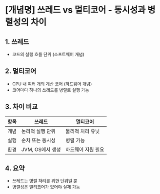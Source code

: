 # [개념명] 쓰레드 vs 멀티코어 - 동시성과 병렬성의 차이

## 1. 쓰레드
- 코드의 실행 흐름 단위 (소프트웨어 개념)

## 2. 멀티코어
- CPU 내 여러 개의 계산 코어 (하드웨어 개념)
- 코어마다 하나의 쓰레드를 병렬로 실행 가능

## 3. 차이 비교

| 항목  | 쓰레드          | 멀티코어       |
| --- | ------------ | ---------- |
| 개념  | 논리적 실행 단위    | 물리적 처리 유닛  |
| 실행  | 순차 또는 동시성    | 병렬 가능      |
| 환경  | JVM, OS에서 생성 | 하드웨어 지원 필요 |

## 4. 요약
- 쓰레드는 병렬 처리를 위한 단위일 뿐
- 병렬성은 멀티코어가 있어야 실제 가능